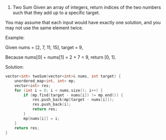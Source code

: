 1. Two Sum
Given an array of integers, return indices of the two numbers such that they add up to a specific target.

You may assume that each input would have exactly one solution, and you may not use the same element twice.

Example:

Given nums = [2, 7, 11, 15], target = 9,

Because nums[0] + nums[1] = 2 + 7 = 9,
return [0, 1].

Solution:
```cpp
vector<int> twoSum(vector<int>& nums, int target) {
	unordered_map<int, int> mp;
	vector<int> res;
	for (int i = 0; i < nums.size(); i++) {
	    if (mp.find(target - nums[i]) != mp.end()) {
            res.push_back(mp[target - nums[i]]);
            res.push_back(i);
            return res;
		}
        mp[nums[i]] = i;
    }
    return res;
}
```